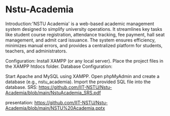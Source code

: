 # Nstu-Academia
Introduction:'NSTU Academia' is a web-based academic management system designed to simplify university operations. 
It streamlines key tasks like student course registration, attendance tracking, fee payment, hall seat management, and admit card issuance. The system ensures efficiency, minimizes manual errors, and provides a centralized platform for students, teachers, and administrators.


Configuration:
Install XAMPP (or any local server).
Place the project files in the XAMPP htdocs folder.
Database Configuration:

Start Apache and MySQL using XAMPP.
Open phpMyAdmin and create a database (e.g., nstu_academia).
Import the provided SQL file into the database.
SRS:
https://github.com/IIT-NSTU/Nstu-Academia/blob/main/NstuAcademia_SRS.pdf

presentation:
https://github.com/IIT-NSTU/Nstu-Academia/blob/main/NSTU%20Academia.pptx
